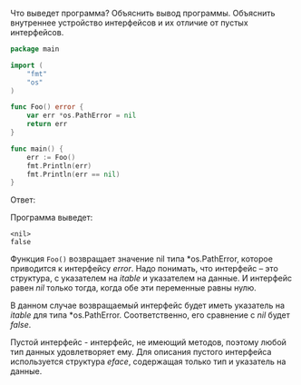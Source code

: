 Что выведет программа? Объяснить вывод программы. Объяснить внутреннее устройство интерфейсов и их отличие от пустых интерфейсов.

```go
package main

import (
	"fmt"
	"os"
)

func Foo() error {
	var err *os.PathError = nil
	return err
}

func main() {
	err := Foo()
	fmt.Println(err)
	fmt.Println(err == nil)
}
```

Ответ:

Программа выведет:
```
<nil>
false
```
Функция ```Foo()``` возвращает значение nil типа *os.PathError, которое приводится к интерфейсу *error*. Надо понимать, что интерфейс – это структура, с указателем на *itable* и указателем на данные. И интерфейс равен *nil* только тогда, когда обе эти переменные равны нулю. 

В данном случае возвращаемый интерфейс будет иметь указатель на *itable* для типа *os.PathError. Соответственно, его сравнение с *nil* будет *false*.

Пустой интерфейс - интерфейс, не имеющий методов, поэтому любой тип данных удовлетворяет ему.
Для описания пустого интерфейса используется структура *eface*, содержащая только тип и указатель на данные.
